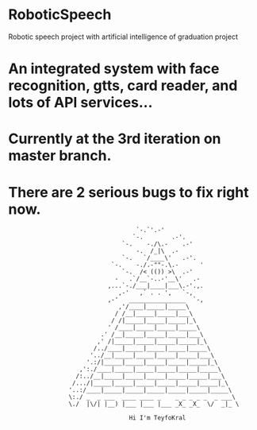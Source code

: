 # RoboticSpeech
Robotic speech project with artificial intelligence of graduation project

# An integrated system with face recognition, gtts, card reader, and lots of API services...

# Currently at the 3rd iteration on master branch.

# There are 2 serious bugs to fix right now.
                              
                                        `-.`'.-'
                                       `-.        .-'.
                                    `-.    -./\.-    .-'
                                        -.  /_|\  .-
                                    `-.   `/____\'   .-'.
                                 `-.    -./.-""-.\.-      '
                                    `-.  /< (()) >\  .-'
                                  -   .`/__`-..-'__\'   .-
                                ,...`-./___|____|___\.-'.,.
                                   ,-'   ,` . . ',   `-,
                                ,-'   ________________  `-,
                                   ,'/____|_____|_____\
                                  / /__|_____|_____|___\
                                 / /|_____|_____|_____|_\
                                ' /____|_____|_____|_____\
                              .' /__|_____|_____|_____|___\
                             ,' /|_____|_____|_____|_____|_\
                            /../____|_____|_____|_____|_____\
                           '../__|_____|_____|_____|_____|___\
                          '.:/|_____|_____|_____|_____|_____|_\           
                        ,':./____|_____|_____|_____|_____|_____\           
                       /:../__|_____|_____|_____|_____|_____|___\           
                      /.../|_____|_____|_____|_____|_____|_____|_\         
                     '..:/____|_____|_____|_____|_____|_____|_____\         
                     \:./ _  _ ___  ____ ____ _    _ _ _ _ _  _ ___\      
                     \./  |\/| |__) |___ |___ |___ _X_ _X_  \/  _|_ \      

                                      Hi I'm TeyfoKral

















